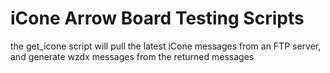 # iCone Arrow Board Testing Scripts

the get_icone script will pull the latest iCone messages from an FTP server, and generate wzdx messages from the returned messages
